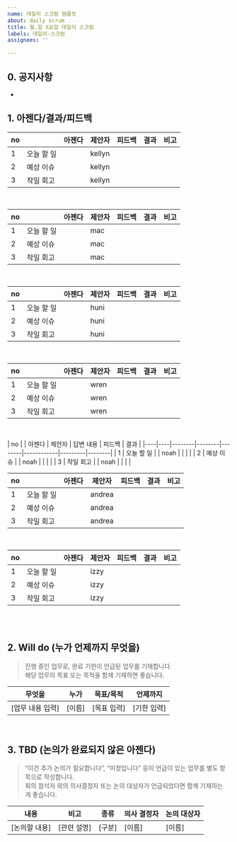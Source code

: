 ```yaml
---
name: 데일리 스크럼 템플릿
about: daily scrum
title: 월.일 X요일 데일리 스크럼
labels: 데일리-스크럼
assignees: ''

---
```


## 0. 공지사항

- 

## 1. 아젠다/결과/피드백

| no |  | 아젠다 | 제안자 | 피드백 | 결과 | 비고 | 
|----|--|------|------|-------|-----|-----|
| 1  | 오늘 할 일 |  | kellyn |  |  |  | 
| 2  | 예상 이슈 |  | kellyn |  |  |  |
| 3  | 작일 회고 |  | kellyn |  |  |  |
<br>

| no |  | 아젠다 | 제안자 | 피드백 | 결과 | 비고 | 
|----|--|------|------|-------|-----|-----|
| 1  | 오늘 할 일 |  | mac |  |  |  | 
| 2  | 예상 이슈 |  | mac |  |  |  |
| 3  | 작일 회고 |  | mac |  |  |  |
<br>

| no |  | 아젠다 | 제안자 | 피드백 | 결과 | 비고 | 
|----|--|------|------|-------|-----|-----|
| 1  | 오늘 할 일 |  | huni |  |  |  | 
| 2  | 예상 이슈 |  | huni |  |  |  |
| 3  | 작일 회고 |  | huni |  |  |  |
<br>

| no |  | 아젠다 | 제안자 | 피드백 | 결과 | 비고 | 
|----|--|------|------|-------|-----|-----|
| 1  | 오늘 할 일 |  | wren |  |  |  | 
| 2  | 예상 이슈 |  | wren |  |  |  |
| 3  | 작일 회고 |  | wren |  |  |  |
<br>

| no |  | 아젠다 | 제안자 | 답변 내용 | 피드백 | 결과 |
|----|----|--------|--------|--------|------------|---------|--------|
| 1  | 오늘 할 일 |  | noah |  |  |  | 
| 2  | 예상 이슈 |  | noah |  |  |  |
| 3  | 작일 회고 |  | noah |  |  |  |
<br>

| no |  | 아젠다 | 제안자 | 피드백 | 결과 | 비고 | 
|----|--|------|------|-------|-----|-----|
| 1  | 오늘 할 일 |  | andrea |  |  |  | 
| 2  | 예상 이슈 |  | andrea |  |  |  |
| 3  | 작일 회고 |  | andrea |  |  |  |
<br>

| no |  | 아젠다 | 제안자 | 피드백 | 결과 | 비고 | 
|----|--|------|------|-------|-----|-----|
| 1  | 오늘 할 일 |  | izzy |  |  |  | 
| 2  | 예상 이슈 |  | izzy |  |  |  |
| 3  | 작일 회고 |  | izzy |  |  |  |
<br>
<br />

## 2. Will do (누가 언제까지 무엇을)

> 진행 중인 업무로, 완료 기한이 언급된 업무를 기재합니다.  
> 해당 업무의 목표 또는 목적을 함께 기재하면 좋습니다.

| 무엇을              | 누가   | 목표/목적     | 언제까지 |
|---------------------|--------|----------------|-----------|
| [업무 내용 입력]    | [이름] | [목표 입력]   | [기한 입력] |

<br />

## 3. TBD (논의가 완료되지 않은 아젠다)

> “이건 추가 논의가 필요합니다”, “미정입니다” 등이 언급이 있는 업무를 별도 항목으로 작성합니다.  
> 회의 참석자 외의 의사결정자 또는 논의 대상자가 언급되었다면 함께 기재하는 게 좋습니다.

| 내용 | 비고 | 종류 | 의사 결정자 | 논의 대상자 |
|------|------|------|----------------|----------------|
| [논의할 내용] | [관련 설명] | [구분] | [이름] | [이름] |
